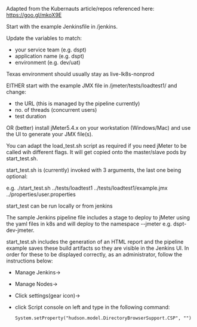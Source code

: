 Adapted from the Kubernauts article/repos referenced here:
https://goo.gl/mkoX9E

Start with the example Jenkinsfile in /jenkins.

Update the variables to match:
* your service team (e.g. dspt)
* application name (e.g. dspt)
* environment (e.g. dev/uat)

Texas environment should usually stay as live-lk8s-nonprod

EITHER start with the example JMX file in /jmeter/tests/loadtest1/ and change:
* the URL (this is managed by the pipeline currently)
* no. of threads (concurrent users)
* test duration

OR (better) install jMeter5.4.x on your workstation (Windows/Mac) and use the UI
to generate your JMX file(s).

You can adapt the load_test.sh script as required if you need jMeter to be
called wih different flags. It will get copied onto the master/slave pods by
start_test.sh.

start_test.sh is (currently) invoked with 3 arguments, the last one being
optional:

e.g. ./start_test.sh ../tests/loadtest1 ../tests/loadtest1/example.jmx ../properties/user.properties

start_test can be run locally or from jenkins

The sample Jenkins pipeline file includes a stage to deploy to jMeter using the yaml files in k8s and will deploy to the namespace <serviceTeamShortname>-<serviceTeamEnvName>-jmeter e.g. dspt-dev-jmeter.

start_test.sh includes the generation of an HTML report and the pipeline example saves these build artifacts so they are visible in the Jenkins UI. In order for these to be displayed correctly, as an administrator, follow the instructions below:

* Manage Jenkins->
* Manage Nodes->
* Click settings(gear icon)->
* click Script console on left and type in the following command:

  ```
  System.setProperty("hudson.model.DirectoryBrowserSupport.CSP", "")
  ```
